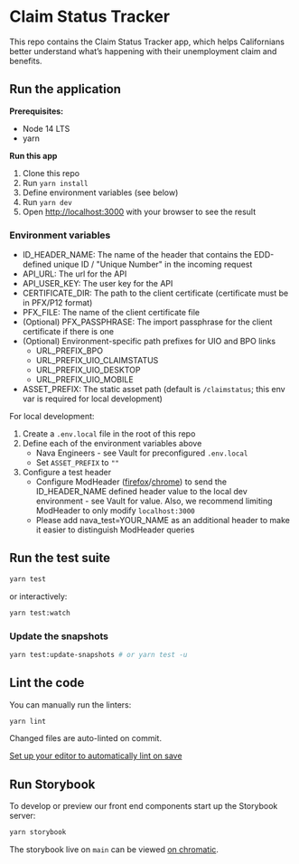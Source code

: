 # Claim Status Tracker

This repo contains the Claim Status Tracker app, which helps Californians better understand what’s happening with their unemployment claim and benefits.

## Run the application

**Prerequisites:**

- Node 14 LTS
- yarn

**Run this app**

1. Clone this repo
2. Run `yarn install`
3. Define environment variables (see below)
4. Run `yarn dev`
5. Open [http://localhost:3000](http://localhost:3000) with your browser to see the result

### Environment variables

- ID_HEADER_NAME: The name of the header that contains the EDD-defined unique ID / "Unique Number" in the incoming request
- API_URL: The url for the API
- API_USER_KEY: The user key for the API
- CERTIFICATE_DIR: The path to the client certificate (certificate must be in PFX/P12 format)
- PFX_FILE: The name of the client certificate file
- (Optional) PFX_PASSPHRASE: The import passphrase for the client certificate if there is one
- (Optional) Environment-specific path prefixes for UIO and BPO links
  - URL_PREFIX_BPO
  - URL_PREFIX_UIO_CLAIMSTATUS
  - URL_PREFIX_UIO_DESKTOP
  - URL_PREFIX_UIO_MOBILE
- ASSET_PREFIX: The static asset path (default is `/claimstatus`; this env var is required for local development)

For local development:

1. Create a `.env.local` file in the root of this repo
2. Define each of the environment variables above
   - Nava Engineers - see Vault for preconfigured `.env.local`
   - Set `ASSET_PREFIX` to `""`
3. Configure a test header
   - Configure ModHeader ([firefox](https://addons.mozilla.org/en-US/firefox/addon/modheader-firefox/?utm_source=addons.mozilla.org&utm_medium=referral&utm_content=search)/[chrome](https://chrome.google.com/webstore/detail/modheader/idgpnmonknjnojddfkpgkljpfnnfcklj?hl=en)) to send the ID_HEADER_NAME defined header value to the local dev environment - see Vault for value. Also, we recommend limiting ModHeader to only modify `localhost:3000`
   - Please add nava_test=YOUR_NAME as an additional header to make it easier to distinguish ModHeader queries

## Run the test suite

```bash
yarn test
```

or interactively:

```bash
yarn test:watch
```

### Update the snapshots

```bash
yarn test:update-snapshots # or yarn test -u
```

## Lint the code

You can manually run the linters:

```bash
yarn lint
```

Changed files are auto-linted on commit.

[Set up your editor to automatically lint on save](https://prettier.io/docs/en/editors.html)

## Run Storybook

To develop or preview our front end components start up the Storybook server:

```bash
yarn storybook
```

The storybook live on `main` can be viewed [on chromatic](https://www.chromatic.com/library?appId=60705d04dcad7600211e34d2).
